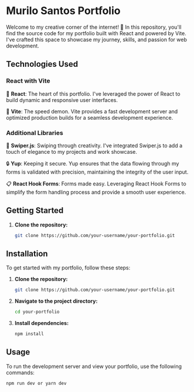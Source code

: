 # Murilo Santos Portfolio

Welcome to my creative corner of the internet! 🚀 In this repository, you'll find the source code for my portfolio built with React and powered by Vite. I've crafted this space to showcase my journey, skills, and passion for web development.

## Technologies Used

### React with Vite

🚀 **React**: The heart of this portfolio. I've leveraged the power of React to build dynamic and responsive user interfaces.

💨 **Vite**: The speed demon. Vite provides a fast development server and optimized production builds for a seamless development experience.

### Additional Libraries

🔄 **Swiper.js**: Swiping through creativity. I've integrated Swiper.js to add a touch of elegance to my projects and work showcase.

🔒 **Yup**: Keeping it secure. Yup ensures that the data flowing through my forms is validated with precision, maintaining the integrity of the user input.

📋 **React Hook Forms**: Forms made easy. Leveraging React Hook Forms to simplify the form handling process and provide a smooth user experience.

## Getting Started

1. **Clone the repository:**

   ```bash
   git clone https://github.com/your-username/your-portfolio.git
## Installation

To get started with my portfolio, follow these steps:

1. **Clone the repository:**

    ```bash
    git clone https://github.com/your-username/your-portfolio.git
    ```

2. **Navigate to the project directory:**

    ```bash
    cd your-portfolio
    ```

3. **Install dependencies:**

    ```bash
    npm install
    ```

## Usage

To run the development server and view your portfolio, use the following commands:

```bash
npm run dev or yarn dev
